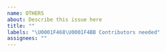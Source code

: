 ```yaml
---
name: OTHERS
about: Describe this issue here
title: ""
labels: "\U0001F468‍\U0001F4BB Contributors needed"
assignees: ""
---
```

